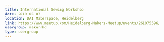 ```yaml
---
title: International Sewing Workshop
date: 2019-05-07
location: DAI Makerspace, Heidelberg
link: https://www.meetup.com/Heidelberg-Makers-Meetup/events/261075596/
usergroup: makershd
type: usergroup
---
```

